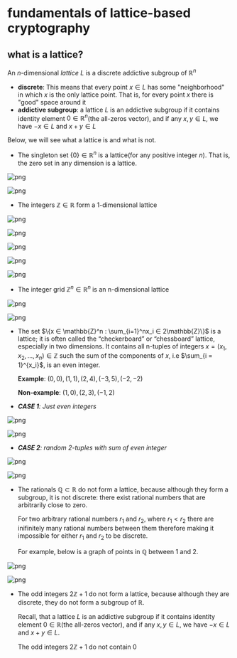 # fundamentals of lattice-based cryptography

## what is a lattice?

An $n$-dimensional *lattice* $L$ is a discrete addictive subgroup of $\mathbb{R}^n$

- **discrete**: This means that every point $x \in L$ has some "neighborhood" in which $x$ is the only lattice point. That is, for every point $x$ there is "good" space around it
- **addictive subgroup**: a lattice $L$ is an addictive subgroup if it contains identity element $0 \in \mathbb{R}^n$(the all-zeros vector), and if any $x, y \in L$, we have $-x \in L$ and $x + y \in L$

Below, we will see what a lattice is and what is not.

- The singleton set $\{0\} \in \mathbb{R}^n$ is a lattice(for any positive integer $n$). That is, the zero set in any dimension is a lattice.


    
![png](fundamentals_files/fundamentals_4_0.png)
    



    
![png](fundamentals_files/fundamentals_4_1.png)
    


- The integers $\mathbb{Z} \in \mathbb{R}$ form a 1-dimensional lattice


    
![png](fundamentals_files/fundamentals_6_0.png)
    



    
![png](fundamentals_files/fundamentals_6_1.png)
    



    
![png](fundamentals_files/fundamentals_6_2.png)
    



    
![png](fundamentals_files/fundamentals_6_3.png)
    



    
![png](fundamentals_files/fundamentals_6_4.png)
    


- The integer grid $\mathbb{Z}^n \in \mathbb{R}^n$ is an n-dimensional lattice


    
![png](fundamentals_files/fundamentals_8_0.png)
    



    
![png](fundamentals_files/fundamentals_8_1.png)
    


- The set $\{x ∈ \mathbb{Z}^n : \sum_{i=1}^nx_i ∈ 2\mathbb{Z}\}$ is a lattice; it is often called the “checkerboard” or “chessboard” lattice, especially in two dimensions. It contains all n-tuples of integers $x = (x_1, x_2,...,x_n) \in \mathbb{Z}$ such the sum of the components of $x$, i.e $\sum_{i = 1}^{x_i}$, is an even integer.

  **Example**: $(0,0),(1,1),(2,4),(−3,5),(−2,−2)$
  
  **Non-example**: $(1,0),(2,3),(−1,2)$

- ***CASE 1**: Just even integers*


    
![png](fundamentals_files/fundamentals_11_0.png)
    



    
![png](fundamentals_files/fundamentals_11_1.png)
    


- ***CASE 2**: random 2-tuples with sum of even integer*


    
![png](fundamentals_files/fundamentals_13_0.png)
    



    
![png](fundamentals_files/fundamentals_13_1.png)
    


- The rationals $\mathbb{Q} \subset \mathbb{R}$ do not form a lattice, because although they form a subgroup, it is not discrete: there exist rational numbers that are arbitrarily close to zero.

  For two arbitrary rational numbers $r_1$ and $r_2$, where $r_1 \lt r_2$ there are inifinitely many rational numbers between them therefore making it impossible for either $r_1$ and $r_2$ to be discrete.

  For example, below is a graph of points in $\mathbb{Q}$ between 1 and 2.


    
![png](fundamentals_files/fundamentals_15_0.png)
    



    
![png](fundamentals_files/fundamentals_15_1.png)
    


- The odd integers $2\mathbb{Z} + 1$ do not form a lattice, because although they are discrete, they do not form a subgroup of $\mathbb{R}$.

  Recall, that a lattice $L$ is an addictive subgroup if it contains identity element $0 \in \mathbb{R}$(the all-zeros vector), and if any $x, y \in L$, we have $-x \in L$ and $x + y \in L$.

  The odd integers $2\mathbb{Z} + 1$ do not contain 0
